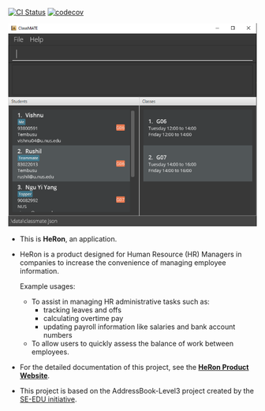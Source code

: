 [![CI Status](https://github.com/se-edu/addressbook-level3/workflows/Java%20CI/badge.svg)](https://github.com/AY2122S1-CS2103T-F11-3/tp/actions)
[![codecov](https://codecov.io/gh/AY2122S1-CS2103T-F11-3/tp/branch/master/graph/badge.svg?token=REU06SVNLO)](https://codecov.io/gh/AY2122S1-CS2103T-F11-3/tp)

![Ui](docs/images/Ui.png)

* This is **HeRon**, an application.<br>
* HeRon is a product designed for Human Resource (HR) Managers in companies to increase the convenience of managing employee information.

  Example usages:
  * To assist in managing HR administrative tasks such as:
    * tracking leaves and offs
    * calculating overtime pay
    * updating payroll information like salaries and bank account numbers
  * To allow users to quickly assess the balance of work between employees.

* For the detailed documentation of this project, see the **[HeRon Product Website](https://ay2122s1-cs2103t-f11-3.github.io/tp/)**.

* This project is based on the AddressBook-Level3 project created by the [SE-EDU initiative](https://se-education.org).
